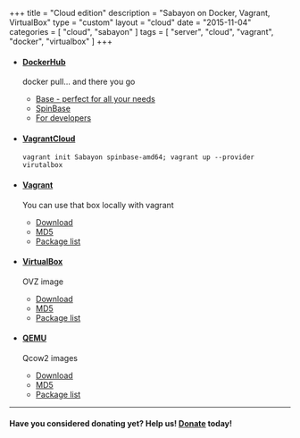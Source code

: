 +++
title = "Cloud edition"
description = "Sabayon on Docker, Vagrant, VirtualBox"
type = "custom"
layout = "cloud"
date = "2015-11-04"
categories = [ "cloud", "sabayon" ]
tags = [
    "server",
    "cloud",
    "vagrant",
    "docker",
    "virtualbox"
]
+++

* #### [DockerHub](https://hub.docker.com/u/sabayon/dashboard/)

    docker pull... and there you go
    * [Base - perfect for all your needs](https://hub.docker.com/r/sabayon/base-amd64/)
    * [SpinBase](https://hub.docker.com/r/sabayon/spinbase-amd64/)
    * [For developers](https://hub.docker.com/r/sabayon/builer-amd64/)


* #### [VagrantCloud](https://atlas.hashicorp.com/Sabayon/boxes/spinbase-amd64)

    `vagrant init Sabayon spinbase-amd64; vagrant up --provider virutalbox`

* #### [Vagrant](http://dl.sabayon.org/iso/monthly/Sabayon_Linux_16.04_amd64_SpinBase.box")

    You can use that box locally with vagrant
    * [Download](http://dl.sabayon.org/iso/monthly/Sabayon_Linux_16.04_amd64_SpinBase.box)
    * [MD5](http://dl.sabayon.org/iso/monthly/Sabayon_Linux_16.04_amd64_SpinBase.box.md5)
    * [Package list](http://dl.sabayon.org/iso/monthly/Sabayon_Linux_16.04_amd64_SpinBase.iso.pkglist)

* #### [VirtualBox](http://dl.sabayon.org/iso/monthly/Sabayon_Linux_16.04_amd64_SpinBase-ovz.tar.gz)

    OVZ image
    * [Download](http://dl.sabayon.org/iso/monthly/Sabayon_Linux_16.04_amd64_SpinBase-ovz.tar.gz)
    * [MD5](http://dl.sabayon.org/iso/monthly/Sabayon_Linux_16.04_amd64_SpinBase-ovz.tar.gz.md5)
    * [Package list](http://dl.sabayon.org/iso/monthly/Sabayon_Linux_16.04_amd64_SpinBase.iso.pkglist)

* #### [QEMU](http://dl.sabayon.org/iso/monthly/Sabayon_Linux_16.04_amd64_SpinBase-qemu.tar.gz)

    Qcow2 images
    * [Download](http://dl.sabayon.org/iso/monthly/Sabayon_Linux_16.04_amd64_SpinBase-qemu.tar.gz)
    * [MD5](http://dl.sabayon.org/iso/monthly/Sabayon_Linux_16.04_amd64_SpinBase-qemu.tar.gz-md5)
    * [Package list](http://dl.sabayon.org/iso/monthly/Sabayon_Linux_16.04_amd64_SpinBase-iso.pkglist)

<hr>

#### Have you considered donating yet? Help us! [Donate](/donate) today!
